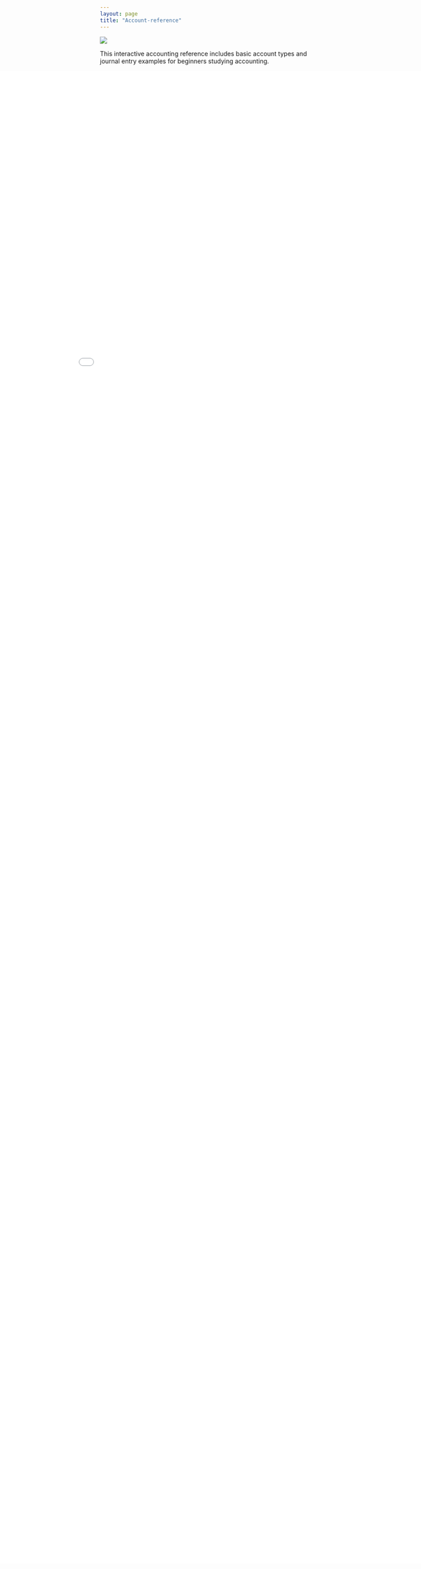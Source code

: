 ```yaml
---
layout: page
title: "Account-reference"
---
```

<img src="/assets/images/Relationship-between-FS.jpg" class="inline">

This interactive accounting reference includes basic account types and journal entry examples for beginners studying accounting.

<style>
/* Break out of the narrow container */
.page-content,
.wrapper,
.container {
    max-width: none !important;
    width: 100% !important;
    padding: 0 !important;
    margin: 0 !important;
}

/* Full width iframe container */
.full-width-container {
    width: 100vw;
    margin-left: calc(-50vw + 50%);
    height: 85vh;
    position: relative;
}
</style>

<div class="full-width-container">
    <iframe src="/assets/Interactive-account-reference.html" 
            style="width: 100%; height: 100%; border: none;">
    </iframe>
</div>
